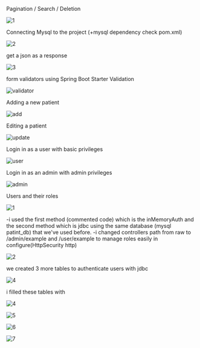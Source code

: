 Pagination / Search / Deletion


![1](https://user-images.githubusercontent.com/65183563/162337105-0b14e5d7-c4e2-4abd-8f37-f5c5428d3c6c.gif)

Connecting Mysql to the project (+mysql dependency check pom.xml)

![2](https://user-images.githubusercontent.com/65183563/162337672-909af7d1-573c-46af-b48d-1a1f673e8f59.gif)

get a json as a response

![3](https://user-images.githubusercontent.com/65183563/162337818-a0c870b1-993e-4427-9fb5-28a1cb25bf7a.gif)

form validators using Spring Boot Starter Validation

![validator](https://user-images.githubusercontent.com/65183563/164327239-01fbc5ff-becb-435b-9dc5-478725a9f8ed.gif)

Adding a new patient

![add](https://user-images.githubusercontent.com/65183563/164327201-5c2b6133-cb52-40b7-8661-138283220591.gif)

Editing a patient

![update](https://user-images.githubusercontent.com/65183563/164327214-b4f17e60-21bc-4334-bf6e-384ee1c3cbc4.gif)

Login in as a user with basic privileges

![user](https://user-images.githubusercontent.com/65183563/164981134-68397baa-44c4-4626-a1e6-be5818d08c35.gif)

Login in as an admin with admin privileges

![admin](https://user-images.githubusercontent.com/65183563/164981141-6d061d2f-d66c-412b-8efb-d47df5bb31ba.gif)

Users and their roles 

![1](https://user-images.githubusercontent.com/65183563/164981373-2a7becee-812e-4ff6-be96-24df2e9eb234.PNG)

-i used the first method (commented code) which is the inMemoryAuth 
and the second method which is jdbc using the same database (mysql patint_db) that we've used before.
-i changed controllers path from raw to /admin/example and /user/example to manage roles easily in configure(HttpSecurity http)


![2](https://user-images.githubusercontent.com/65183563/164981842-cf3511a1-b2ad-40bd-80c1-2cac2ad19c57.PNG)


we created 3 more tables to authenticate users with jdbc

![4](https://user-images.githubusercontent.com/65183563/164981905-b9dc885d-4a25-4e37-a060-01fad0633cab.PNG)

i filled these tables with

![4](https://user-images.githubusercontent.com/65183563/164981961-5a4c0947-427a-433f-aa7d-329bf18e64e3.PNG)

![5](https://user-images.githubusercontent.com/65183563/164981938-cf5b8746-79c3-4ffb-a770-f5b2c4d4bae9.PNG)

![6](https://user-images.githubusercontent.com/65183563/164981943-ede9c824-1341-419f-bb6e-e4eecd2b93bd.PNG)

![7](https://user-images.githubusercontent.com/65183563/164981953-94ffda8a-6a81-4163-9112-f388252d374d.PNG)














